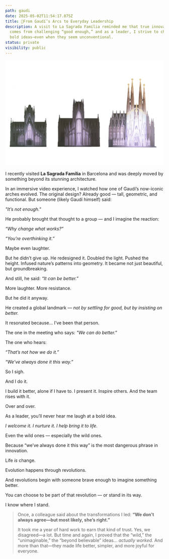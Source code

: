 ```yaml
---
path: gaudi
date: 2025-05-02T11:54:17.875Z
title: 🏰From Gaudí’s Arcs to Everyday Leadership
description: A visit to La Sagrada Família reminded me that true innovation
  comes from challenging “good enough,” and as a leader, I strive to champion
  bold ideas—even when they seem unconventional.
status: private
visibility: public
---
```

![La Sagrada Familia](../assets/chatgpt-image-may-2-2025-08_11_11-am.png "La Sagrada Familia")

I recently visited **La Sagrada Família** in Barcelona and was deeply moved by something beyond its stunning architecture.

In an immersive video experience, I watched how one of Gaudí’s now-iconic arches evolved. The original design? Already good — tall, geometric, and functional. But someone (likely Gaudí himself) said:

*"It’s not enough."*

He probably brought that thought to a group — and I imagine the reaction:

*“Why change what works?”*

*“You’re overthinking it.”*

Maybe even laughter.

But he didn’t give up. He redesigned it. Doubled the light. Pushed the height. Infused nature’s patterns into geometry. It became not just beautiful, but groundbreaking.

And still, he said: *“It can be better.”*

More laughter. More resistance.

But he did it anyway.

He created a global landmark — *not by settling for good, but by insisting on better.*

It resonated because… I’ve been that person.

The one in the meeting who says: *"We can do better."*

The one who hears:

*“That’s not how we do it.”*

*“We’ve always done it this way.”*

So I sigh.

And I do it.

I build it better, alone if I have to. I present it. Inspire others. And the team rises with it.

Over and over.

As a leader, you’ll never hear me laugh at a bold idea.

*I welcome it. I nurture it. I help bring it to life.*

Even the wild ones — especially the wild ones.

Because “we’ve always done it this way” is the most dangerous phrase in innovation.

Life *is* change.

Evolution happens through revolutions.

And revolutions begin with someone brave enough to imagine something better.

You can choose to be part of that revolution — or stand in its way.

I know where I stand.

> Once, a colleague said about the transformations I led:
> **“**We don’t always agree—but most likely, she’s right.**”**
>
> It took me a year of hard work to earn that kind of trust.
> Yes, we disagreed—a lot.
> But time and again, I proved that the “wild,” the “unimaginable,” the “beyond believable” ideas…
> *actually worked.*
> And more than that—they made life better, simpler, and more joyful for everyone.